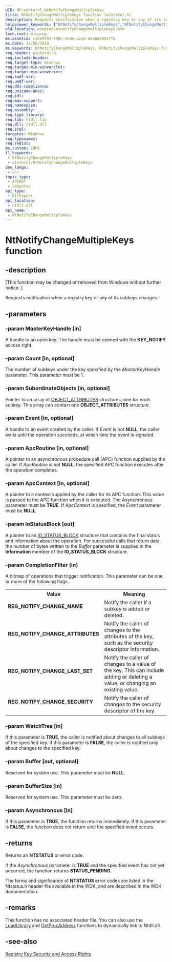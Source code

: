```yaml
---
UID: NF:winternl.NtNotifyChangeMultipleKeys
title: NtNotifyChangeMultipleKeys function (winternl.h)
description: Requests notification when a registry key or any of its subkeys changes.
helpviewer_keywords: ["NtNotifyChangeMultipleKeys","NtNotifyChangeMultipleKeys function [Windows API]","REG_NOTIFY_CHANGE_ATTRIBUTES","REG_NOTIFY_CHANGE_LAST_SET","REG_NOTIFY_CHANGE_NAME","REG_NOTIFY_CHANGE_SECURITY","base.ntnotifychangemultiplekeys","winprog.ntnotifychangemultiplekeys","winternl/NtNotifyChangeMultipleKeys"]
old-location: winprog\ntnotifychangemultiplekeys.htm
tech.root: winprog
ms.assetid: c1ee9793-490c-45de-a2a5-deab630917f6
ms.date: 12/05/2018
ms.keywords: NtNotifyChangeMultipleKeys, NtNotifyChangeMultipleKeys function [Windows API], REG_NOTIFY_CHANGE_ATTRIBUTES, REG_NOTIFY_CHANGE_LAST_SET, REG_NOTIFY_CHANGE_NAME, REG_NOTIFY_CHANGE_SECURITY, base.ntnotifychangemultiplekeys, winprog.ntnotifychangemultiplekeys, winternl/NtNotifyChangeMultipleKeys
req.header: winternl.h
req.include-header: 
req.target-type: Windows
req.target-min-winverclnt: 
req.target-min-winversvr: 
req.kmdf-ver: 
req.umdf-ver: 
req.ddi-compliance: 
req.unicode-ansi: 
req.idl: 
req.max-support: 
req.namespace: 
req.assembly: 
req.type-library: 
req.lib: ntdll.lib
req.dll: ntdll.dll
req.irql: 
targetos: Windows
req.typenames: 
req.redist: 
ms.custom: 19H1
f1_keywords:
 - NtNotifyChangeMultipleKeys
 - winternl/NtNotifyChangeMultipleKeys
dev_langs:
 - c++
topic_type:
 - APIRef
 - kbSyntax
api_type:
 - DllExport
api_location:
 - ntdll.dll
api_name:
 - NtNotifyChangeMultipleKeys
---
```


# NtNotifyChangeMultipleKeys function


## -description

<p class="CCE_Message">[This function may be changed or removed from Windows without further notice. ]

Requests notification when a registry key or any of its subkeys changes.

## -parameters

### -param MasterKeyHandle [in]

A handle to an open key. The handle must be opened with the <b>KEY_NOTIFY</b> access right.

### -param Count [in, optional]

The number of subkeys under the key specified by the <i>MasterKeyHandle</i> parameter. This parameter must be 1.

### -param SubordinateObjects [in, optional]

Pointer to an array of <a href="/windows-hardware/drivers/ddi/content/wudfwdm/ns-wudfwdm-_object_attributes">OBJECT_ATTRIBUTES</a> structures, one for each subkey.   This array can contain one <b>OBJECT_ATTRIBUTES</b> structure.

### -param Event [in, optional]

A handle to an event created by the caller. If <i>Event</i> is not <b>NULL</b>, the caller waits until the operation succeeds, at which time the event is signaled.

### -param ApcRoutine [in, optional]

A pointer to an asynchronous procedure call (APC) function supplied by the caller. If <i>ApcRoutine</i> is not <b>NULL</b>, the specified APC function executes after the operation completes.

### -param ApcContext [in, optional]

A pointer to a context supplied by the caller for its APC function. This value is passed to the APC function when it is executed. The <i>Asynchronous</i> parameter must be <b>TRUE</b>. If <i>ApcContext</i> is specified, the <i>Event</i> parameter must be <b>NULL</b>.

### -param IoStatusBlock [out]

A pointer to an <a href="/windows-hardware/drivers/ddi/content/wdm/ns-wdm-_io_status_block">IO_STATUS_BLOCK</a> structure that contains the final status and information about the operation. For successful calls that return data, the number of bytes written to the <i>Buffer</i> parameter is supplied in the <b>Information</b> member of the <b>IO_STATUS_BLOCK</b> structure.

### -param CompletionFilter [in]

A bitmap of operations that trigger notification. This parameter can be one or more of the following flags.

<table>
<tr>
<th>Value</th>
<th>Meaning</th>
</tr>
<tr>
<td width="40%"><a id="REG_NOTIFY_CHANGE_NAME_"></a><a id="reg_notify_change_name_"></a><dl>
<dt><b>REG_NOTIFY_CHANGE_NAME </b></dt>
</dl>
</td>
<td width="60%">
Notify the caller if a subkey is added or deleted. 

</td>
</tr>
<tr>
<td width="40%"><a id="REG_NOTIFY_CHANGE_ATTRIBUTES_"></a><a id="reg_notify_change_attributes_"></a><dl>
<dt><b>REG_NOTIFY_CHANGE_ATTRIBUTES </b></dt>
</dl>
</td>
<td width="60%">
Notify the caller of changes to the attributes of the key, such as the security descriptor information. 

</td>
</tr>
<tr>
<td width="40%"><a id="REG_NOTIFY_CHANGE_LAST_SET_"></a><a id="reg_notify_change_last_set_"></a><dl>
<dt><b>REG_NOTIFY_CHANGE_LAST_SET </b></dt>
</dl>
</td>
<td width="60%">
Notify the caller of changes to a value of the key. This can include adding or deleting a value, or changing an existing value. 

</td>
</tr>
<tr>
<td width="40%"><a id="REG_NOTIFY_CHANGE_SECURITY_"></a><a id="reg_notify_change_security_"></a><dl>
<dt><b>REG_NOTIFY_CHANGE_SECURITY </b></dt>
</dl>
</td>
<td width="60%">
Notify the caller of changes to the security descriptor of the key.

</td>
</tr>
</table>

### -param WatchTree [in]

If this parameter is <b>TRUE</b>, the caller is notified about changes to all subkeys of the specified key. If this parameter is <b>FALSE</b>, the caller is notified only about changes to the specified key.

### -param Buffer [out, optional]

Reserved for system use. This parameter must be <b>NULL</b>.

### -param BufferSize [in]

Reserved for system use. This parameter must be zero.

### -param Asynchronous [in]

If this parameter is <b>TRUE</b>, the function returns immediately. If this parameter is <b>FALSE</b>, the function does not return until the specified event occurs.

## -returns

Returns an <b>NTSTATUS</b> or error code.

If the <i>Asynchronous</i> parameter is <b>TRUE</b> and the specified event has not yet occurred, the function returns <b>STATUS_PENDING</b>.

The forms and significance of <b>NTSTATUS</b> error codes are listed in the Ntstatus.h header file available in the WDK, and are described in the WDK documentation.

## -remarks

This function has no associated header file. You can also use the <a href="/windows/desktop/DevNotes/-loadlibrary">LoadLibrary</a> and <a href="/windows/desktop/DevNotes/-getprocaddress-">GetProcAddress</a> functions to dynamically link to Ntdll.dll.

## -see-also

<a href="/windows/desktop/SysInfo/registry-key-security-and-access-rights">Registry Key Security and Access Rights</a>